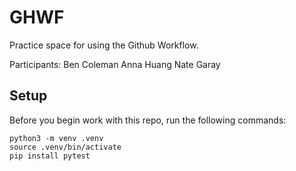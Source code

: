 
# GHWF

Practice space for using the Github Workflow.

Participants:
Ben Coleman
Anna Huang
Nate Garay


## Setup

Before you begin work with this repo, run the following commands:

```
python3 -m venv .venv
source .venv/bin/activate
pip install pytest
```
